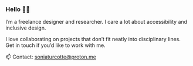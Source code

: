 ### Hello 👋🏻

I’m a freelance designer and researcher. I care a lot about accessibility and inclusive design. 

I love collaborating on projects that don’t fit neatly into disciplinary lines. Get in touch if you’d like to work with me.

📫 Contact: soniaturcotte@proton.me

